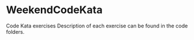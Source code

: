 # WeekendCodeKata
Code Kata exercises
Description of each exercise can be found in the code folders.
